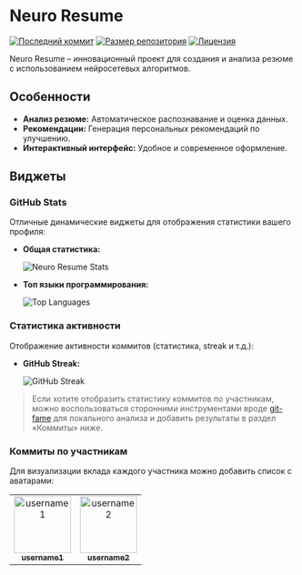 # Neuro Resume

[![Последний коммит](https://img.shields.io/github/last-commit/ptmff/neuro_resume?style=flat-square)](https://github.com/YOUR_GITHUB_USERNAME/neuro_resume/commits/main)
[![Размер репозитория](https://img.shields.io/github/repo-size/ptmff/neuro_resume?style=flat-square)](https://github.com/YOUR_GITHUB_USERNAME/neuro_resume)
[![Лицензия](https://img.shields.io/github/license/ptmff/neuro_resume?style=flat-square)](LICENSE)

Neuro Resume – инновационный проект для создания и анализа резюме с использованием нейросетевых алгоритмов.

## Особенности
- **Анализ резюме:** Автоматическое распознавание и оценка данных.
- **Рекомендации:** Генерация персональных рекомендаций по улучшению.
- **Интерактивный интерфейс:** Удобное и современное оформление.

## Виджеты

### GitHub Stats
Отличные динамические виджеты для отображения статистики вашего профиля:

- **Общая статистика:**

  ![Neuro Resume Stats](https://github-readme-stats.vercel.app/api?username=ptmff&show_icons=true&theme=radical)

- **Топ языки программирования:**

  ![Top Languages](https://github-readme-stats.vercel.app/api/top-langs/?username=ptmff&layout=compact)

### Статистика активности
Отображение активности коммитов (статистика, streak и т.д.):

- **GitHub Streak:**

  ![GitHub Streak](https://github-readme-streak-stats.herokuapp.com/?user=ptmff&theme=dark)

> Если хотите отобразить статистику коммитов по участникам, можно воспользоваться сторонними инструментами вроде [git-fame](https://github.com/casperdcl/git-fame) для локального анализа и добавить результаты в раздел «Коммиты» ниже.

### Коммиты по участникам
Для визуализации вклада каждого участника можно добавить список с аватарами:

<table>
  <tr>
    <td align="center">
      <a href="https://github.com/username1">
        <img src="https://github.com/username1.png" width="100px;" alt="username1"/><br />
        <sub><b>username1</b></sub>
      </a>
    </td>
    <td align="center">
      <a href="https://github.com/username2">
        <img src="https://github.com/username2.png" width="100px;" alt="username2"/><br />
        <sub><b>username2</b></sub>
      </a>
    </td>
    <!-- Добавьте больше участников по необходимости -->
  </tr>
</table>
